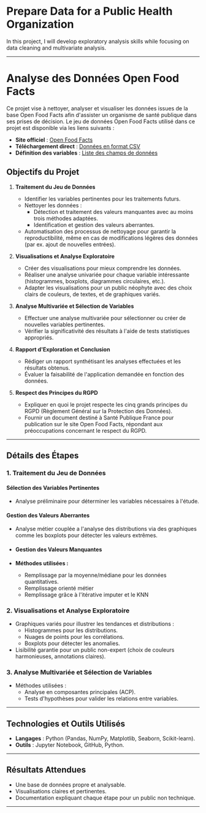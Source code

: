 # Prepare Data for a Public Health Organization
In this project, I will develop exploratory analysis skills while focusing on data cleaning and multivariate analysis.

---

# Analyse des Données Open Food Facts

Ce projet vise à nettoyer, analyser et visualiser les données issues de la base Open Food Facts afin d'assister un organisme de santé publique dans ses prises de décision.
Le jeu de données Open Food Facts utilisé dans ce projet est disponible via les liens suivants :

- **Site officiel** : [Open Food Facts](https://world.openfoodfacts.org/)
- **Téléchargement direct** : [Données en format CSV](https://s3-eu-west-1.amazonaws.com/static.oc-static.com/prod/courses/files/parcours-data-scientist/P2/fr.openfoodfacts.org.products.csv.zip)
- **Définition des variables** : [Liste des champs de données](https://world.openfoodfacts.org/data/data-fields.txt)


## Objectifs du Projet

1. **Traitement du Jeu de Données**
   - Identifier les variables pertinentes pour les traitements futurs.
   - Nettoyer les données :
     - Détection et traitement des valeurs manquantes avec au moins trois méthodes adaptées.
     - Identification et gestion des valeurs aberrantes.
   - Automatisation des processus de nettoyage pour garantir la reproductibilité, même en cas de modifications légères des données (par ex. ajout de nouvelles entrées).

2. **Visualisations et Analyse Exploratoire**
   - Créer des visualisations pour mieux comprendre les données.
   - Réaliser une analyse univariée pour chaque variable intéressante (histogrammes, boxplots, diagrammes circulaires, etc.).
   - Adapter les visualisations pour un public néophyte avec des choix clairs de couleurs, de textes, et de graphiques variés.

3. **Analyse Multivariée et Sélection de Variables**
   - Effectuer une analyse multivariée pour sélectionner ou créer de nouvelles variables pertinentes.
   - Vérifier la significativité des résultats à l'aide de tests statistiques appropriés.

4. **Rapport d'Exploration et Conclusion**
   - Rédiger un rapport synthétisant les analyses effectuées et les résultats obtenus.
   - Évaluer la faisabilité de l'application demandée en fonction des données.

5. **Respect des Principes du RGPD**
   - Expliquer en quoi le projet respecte les cinq grands principes du RGPD (Règlement Général sur la Protection des Données).
   - Fournir un document destiné à Santé Publique France pour publication sur le site Open Food Facts, répondant aux préoccupations concernant le respect du RGPD.

---

## Détails des Étapes

### 1. Traitement du Jeu de Données

#### Sélection des Variables Pertinentes
- Analyse préliminaire pour déterminer les variables nécessaires à l'étude.

#### Gestion des Valeurs Aberrantes
- Analyse métier  couplée a l'analyse des distributions via des graphiques comme les boxplots pour détecter les valeurs extrêmes.

- #### Gestion des Valeurs Manquantes
- **Méthodes utilisées :**
  - Remplissage par la moyenne/médiane pour les données quantitatives.
  - Remplissage orienté métier
  - Remplissage grâce à l'itérative imputer et le KNN
    

### 2. Visualisations et Analyse Exploratoire
- Graphiques variés pour illustrer les tendances et distributions :
  - Histogrammes pour les distributions.
  - Nuages de points pour les corrélations.
  - Boxplots pour détecter les anomalies.
- Lisibilité garantie pour un public non-expert (choix de couleurs harmonieuses, annotations claires).

### 3. Analyse Multivariée et Sélection de Variables
- Méthodes utilisées :
  - Analyse en composantes principales (ACP).
  - Tests d'hypothèses pour valider les relations entre variables.

---

## Technologies et Outils Utilisés
- **Langages** : Python (Pandas, NumPy, Matplotlib, Seaborn, Scikit-learn).
- **Outils** : Jupyter Notebook, GitHub, Python.

---

## Résultats Attendues
- Une base de données propre et analysable.
- Visualisations claires et pertinentes.
- Documentation expliquant chaque étape pour un public non technique.

---
